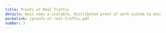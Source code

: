 ```yaml
---
title: Proofs of Real Traffic
details: Koii uses a scalable, distributed proof of work system to ensure traffic can be recorded reliably.
permalink: /proofs-of-real-traffic.pdf
number: 3
---
```

